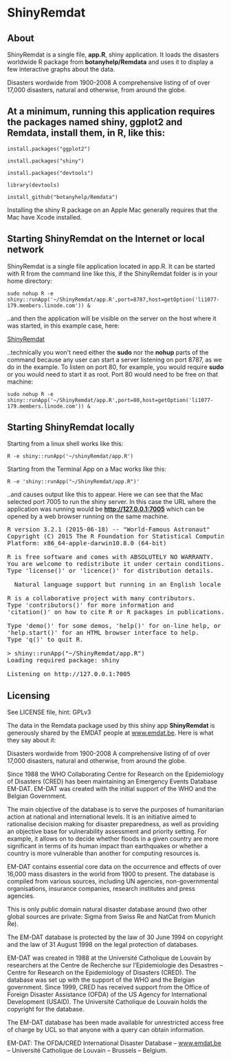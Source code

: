 # ShinyRemdat
## About

ShinyRemdat is a single file, **app.R**, shiny application.  It loads the disasters worldwide R package from **botanyhelp/Remdata** and uses it to display a few interactive graphs about the data.  

Disasters wordwide from 1900-2008 A comprehensive listing of of over 17,000 disasters, natural and otherwise, from around the globe.

## At a minimum, running this application requires the packages named **shiny**, **ggplot2** and **Remdata**, install them, in R, like this:


`install.packages("ggplot2")`

`install.packages("shiny")`

`install.packages("devtools")`

`library(devtools)`

`install_github("botanyhelp/Remdata")`


Installing the shiny R package on an Apple Mac generally requires that the Mac have Xcode installed.  

## Starting ShinyRemdat on the Internet or local network

ShinyRemdat is a single file application located in app.R.  It can be started with R from the command line like this, if the ShinyRemdat folder is in your home directory:

`sudo nohup R -e shiny::runApp('~/ShinyRemdat/app.R',port=8787,host=getOption('li1077-179.members.linode.com')) &`

..and then the application will be visible on the server on the host where it was started, in this example case, here:

[ShinyRemdat](li1077-179.members.linode.com:8787)

..technically you won't need either the **sudo** nor the **nohup** parts of the command because any user can start a server listening on port 8787, as we do in the example.  To listen on port 80, for example, you would require **sudo** or you would need to start it as root.  Port 80 would need to be free on that machine:

`sudo nohup R -e shiny::runApp('~/ShinyRemdat/app.R',port=80,host=getOption('li1077-179.members.linode.com')) &`

## Starting ShinyRemdat locally

Starting from a linux shell works like this:

`R -e shiny::runApp('~/shinyRemdat/app.R')`

Starting from the Terminal App on a Mac works like this:

`R -e 'shiny::runApp("~/ShinyRemdat/app.R")'`

..and causes output like this to appear.  Here we can see that the Mac selected port 7005 to run the shiny server.  In this case the URL where the application was running would be **http://127.0.0.1:7005** which can be opened by a web browser running on the same machine.  


<pre>
R version 3.2.1 (2015-06-18) -- "World-Famous Astronaut"
Copyright (C) 2015 The R Foundation for Statistical Computing
Platform: x86_64-apple-darwin10.8.0 (64-bit)

R is free software and comes with ABSOLUTELY NO WARRANTY.
You are welcome to redistribute it under certain conditions.
Type 'license()' or 'licence()' for distribution details.

  Natural language support but running in an English locale

R is a collaborative project with many contributors.
Type 'contributors()' for more information and
'citation()' on how to cite R or R packages in publications.

Type 'demo()' for some demos, 'help()' for on-line help, or
'help.start()' for an HTML browser interface to help.
Type 'q()' to quit R.

> shiny::runApp("~/ShinyRemdat/app.R")
Loading required package: shiny

Listening on http://127.0.0.1:7005
</pre>


## Licensing 
See LICENSE file, hint: GPLv3

The data in the Remdata package used by this shiny app **ShinyRemdat** is generously shared by the EMDAT people at www.emdat.be.  Here is what they say about it:

Disasters wordwide from 1900-2008 A comprehensive listing of of over 17,000 disasters, natural and otherwise, from around the globe.

Since 1988 the WHO Collaborating Centre for Research on the Epidemiology of Disasters (CRED) has been maintaining an Emergency Events Database EM-DAT. EM-DAT was created with the initial support of the WHO and the Belgian Government.

The main objective of the database is to serve the purposes of humanitarian action at national and international levels. It is an initiative aimed to rationalise decision making for disaster preparedness, as well as providing an objective base for vulnerability assessment and priority setting. For example, it allows on to decide whether floods in a given country are more significant in terms of its human impact than earthquakes or whether a country is more vulnerable than another for computing resources is.

EM-DAT contains essential core data on the occurrence and effects of over 16,000 mass disasters in the world from 1900 to present. The database is compiled from various sources, including UN agencies, non-governmental organisations, insurance companies, research institutes and press agencies.

This is only public domain natural disaster database around (two other global sources are private: Sigma from Swiss Re and NatCat from Munich Re).

The EM-DAT database is protected by the law of 30 June 1994 on copyright and the law of 31 August 1998 on the legal protection of databases.

EM-DAT was created in 1988 at the Université Catholique de Louvain by researchers at the Centre de Recherche sur l’Epidemiologie des Desastres – Centre for Research on the Epidemiology of Disasters (CRED). The database was set up with the support of the WHO and the Belgian government. Since 1999, CRED has received support from the Office of Foreign Disaster Assistance (OFDA) of the US Agency for International Development (USAID). The Université Catholique de Louvain holds the copyright for the database.

The EM-DAT database has been made available for unrestricted access free of charge by UCL so that anyone with a query can obtain information.

EM-DAT: The OFDA/CRED International Disaster Database – www.emdat.be – Université Catholique de Louvain – Brussels – Belgium.
